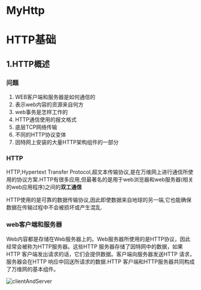 # MyHttp

# HTTP基础

## 1.HTTP概述

### 问题
1. WEB客户端和服务器是如何通信的
2. 表示web内容的资源来自何方
3. web事务是怎样工作的
4. HTTP通信使用的报文格式
5. 底层TCP网络传输
6. 不同的HTTP协议变体
7. 因特网上安装的大量HTTP架构组件的一部分

### HTTP
HTTP,Hypertext Transfer Protocol,超文本传输协议,是在万维网上进行通信所使用的协议方案.HTTP有很多应用,但最著名的是用于web浏览器和web服务器(相关的web应用程序)之间的**双工通信**

HTTP使用的是可靠的数据传输协议,因此即使数据来自地球的另一端,它也能确保数据在传输过程中不会被损坏或产生混乱.

### web客户端和服务器
Web内容都是存储在Web服务器上的。Web服务器所使用的是HTTP协议，因此经常会被称为HTTP服务器。这些HTTP 服务器存储了因特网中的数据，如果HTTP 客户端发出请求的话，它们会提供数据。客户端向服务器发送HTTP 请求，服务器会在HTTP 响应中回送所请求的数据.HTTP 客户端和HTTP服务器共同构成了万维网的基本组件。

![clientAndServer](https://ss0.bdstatic.com/70cFuHSh_Q1YnxGkpoWK1HF6hhy/it/u=2835461829,991315723&fm=26&gp=0.jpg)




